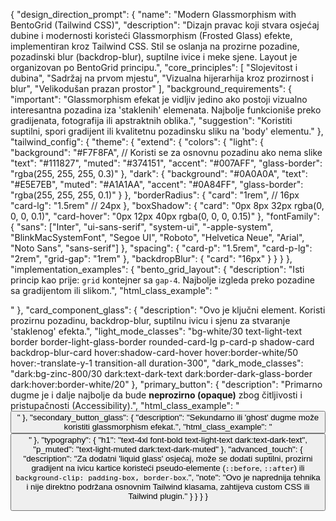 {
  "design_direction_prompt": {
    "name": "Modern Glassmorphism with BentoGrid (Tailwind CSS)",
    "description": "Dizajn pravac koji stvara osjećaj dubine i modernosti koristeći Glassmorphism (Frosted Glass) efekte, implementiran kroz Tailwind CSS. Stil se oslanja na prozirne pozadine, pozadinski blur (backdrop-blur), suptilne ivice i meke sjene. Layout je organizovan po BentoGrid principu.",
    "core_principles": [
      "Slojevitost i dubina",
      "Sadržaj na prvom mjestu",
      "Vizualna hijerarhija kroz prozirnost i blur",
      "Velikodušan prazan prostor"
    ],
    "background_requirements": {
      "important": "Glassmorphism efekat je vidljiv jedino ako postoji vizualno interesantna pozadina iza 'staklenih' elemenata. Najbolje funkcioniše preko gradijenata, fotografija ili apstraktnih oblika.",
      "suggestion": "Koristiti suptilni, spori gradijent ili kvalitetnu pozadinsku sliku na 'body' elementu."
    },
    "tailwind_config": {
      "theme": {
        "extend": {
          "colors": {
            "light": {
              "background": "#F7F8FA", // Koristi se za osnovnu pozadinu ako nema slike
              "text": "#111827",
              "muted": "#374151",
              "accent": "#007AFF",
              "glass-border": "rgba(255, 255, 255, 0.3)"
            },
            "dark": {
              "background": "#0A0A0A",
              "text": "#E5E7EB",
              "muted": "#A1A1AA",
              "accent": "#0A84FF",
              "glass-border": "rgba(255, 255, 255, 0.1)"
            }
          },
          "borderRadius": {
            "card": "1rem",      // 16px
            "card-lg": "1.5rem" // 24px
          },
          "boxShadow": {
            "card": "0px 8px 32px rgba(0, 0, 0, 0.1)",
            "card-hover": "0px 12px 40px rgba(0, 0, 0, 0.15)"
          },
          "fontFamily": {
            "sans": ["Inter", "ui-sans-serif", "system-ui", "-apple-system", "BlinkMacSystemFont", "Segoe UI", "Roboto", "Helvetica Neue", "Arial", "Noto Sans", "sans-serif"]
          },
          "spacing": {
            "card-p": "1.5rem",
            "card-p-lg": "2rem",
            "grid-gap": "1rem"
          },
          "backdropBlur": {
            "card": "16px"
          }
        }
      }
    },
    "implementation_examples": {
      "bento_grid_layout": {
        "description": "Isti princip kao prije: `grid` kontejner sa `gap-4`. Najbolje izgleda preko pozadine sa gradijentom ili slikom.",
        "html_class_example": "<div class='grid grid-cols-4 auto-rows-fr gap-4 p-4'>"
      },
      "card_component_glass": {
        "description": "Ovo je ključni element. Koristi prozirnu pozadinu, backdrop-blur, suptilnu ivicu i sjenu za stvaranje 'staklenog' efekta.",
        "light_mode_classes": "bg-white/30 text-light-text border border-light-glass-border rounded-card-lg p-card-p shadow-card backdrop-blur-card hover:shadow-card-hover hover:border-white/50 hover:-translate-y-1 transition-all duration-300",
        "dark_mode_classes": "dark:bg-zinc-800/30 dark:text-dark-text dark:border-dark-glass-border dark:hover:border-white/20"
      },
      "primary_button": {
        "description": "Primarno dugme je i dalje najbolje da bude **neprozirno (opaque)** zbog čitljivosti i pristupačnosti (Accessibility).",
        "html_class_example": "<button class='bg-light-accent text-white font-medium py-2 px-4 rounded-lg shadow-md hover:opacity-90 transition-all'>"
      },
      "secondary_button_glass": {
        "description": "Sekundarno ili 'ghost' dugme može koristiti glassmorphism efekat.",
        "html_class_example": "<button class='bg-white/20 backdrop-blur-sm border border-light-glass-border text-light-text font-medium py-2 px-4 rounded-lg hover:bg-white/30 transition-colors'>"
      },
      "typography": {
        "h1": "text-4xl font-bold text-light-text dark:text-dark-text",
        "p_muted": "text-light-muted dark:text-dark-muted"
      },
      "advanced_touch": {
        "description": "Za dodatni 'liquid glass' osjećaj, može se dodati suptilni, prozirni gradijent na ivicu kartice koristeći pseudo-elemente (`::before`, `::after`) ili `background-clip: padding-box, border-box`.",
        "note": "Ovo je naprednija tehnika i nije direktno podržana osnovnim Tailwind klasama, zahtijeva custom CSS ili Tailwind plugin."
      }
    }
  }
}